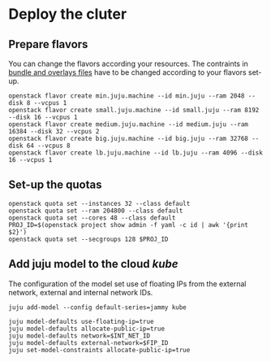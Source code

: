 # Deploy the cluter
## Prepare flavors
You can change the flavors according your resources. The contraints in [bundle and overlays files](/scripts/bundles/kubeflow) have to be changed according to your flavors set-up.
```
openstack flavor create min.juju.machine --id min.juju --ram 2048 --disk 8 --vcpus 1
openstack flavor create small.juju.machine --id small.juju --ram 8192 --disk 16 --vcpus 1
openstack flavor create medium.juju.machine --id medium.juju --ram 16384 --disk 32 --vcpus 2
openstack flavor create big.juju.machine --id big.juju --ram 32768 --disk 64 --vcpus 8
openstack flavor create lb.juju.machine --id lb.juju --ram 4096 --disk 16 --vcpus 1
```
## Set-up the quotas
```
openstack quota set --instances 32 --class default
openstack quota set --ram 204800 --class default
openstack quota set --cores 48 --class default
PROJ_ID=$(openstack project show admin -f yaml -c id | awk '{print $2}')
openstack quota set --secgroups 128 $PROJ_ID
```
## Add juju model to the cloud *kube*
The configuration of the model set use of floating IPs from the external network, external and internal network IDs.   
```
juju add-model --config default-series=jammy kube

juju model-defaults use-floating-ip=true
juju model-defaults allocate-public-ip=true
juju model-defaults network=$INT_NET_ID
juju model-defaults external-network=$FIP_ID
juju set-model-constraints allocate-public-ip=true
```

